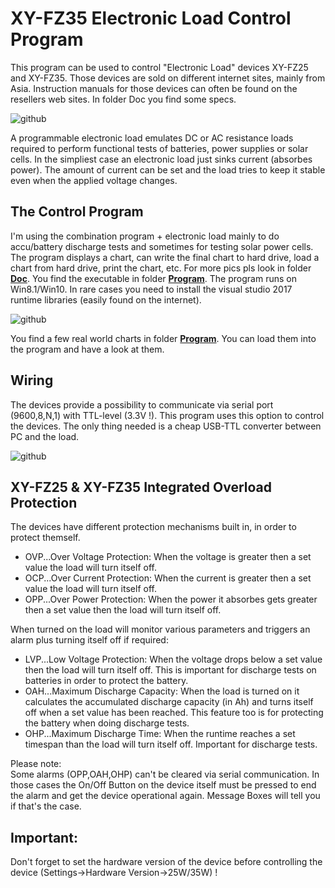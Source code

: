 # XY-FZ35 Electronic Load Control Program
 
This program can be used to control "Electronic Load" devices XY-FZ25 and XY-FZ35. Those devices are sold on different internet sites, mainly from Asia. Instruction manuals for those devices can often be found on the resellers web sites. In folder Doc you find some specs.

![github](https://github.com/yellobyte/ElectronicLoad_Control_XY-FZ35/blob/main/Doc/XY-FZ35.JPG)

A programmable electronic load emulates DC or AC resistance loads required to perform functional tests of batteries, power supplies or solar cells.
In the simpliest case an electronic load just sinks current (absorbes power). The amount of current can be set and the load tries to keep it stable even when the applied voltage changes.

## The Control Program ##

I'm using the combination program + electronic load mainly to do accu/battery discharge tests and sometimes for testing solar power cells. The program displays a chart, can write the final chart to hard drive, load a chart from hard drive, print the chart, etc.
For more pics pls look in folder [**Doc**](https://github.com/yellobyte/ElectronicLoad_Control_XY-FZ35/blob/main/Doc). You find the executable in folder [**Program**](https://github.com/yellobyte/ElectronicLoad_Control_XY-FZ35/blob/main/Program). The program runs on Win8.1/Win10. In rare cases you need to install the visual studio 2017 runtime libraries (easily found on the internet).

![github](https://github.com/yellobyte/ElectronicLoad_Control_XY-FZ35/blob/main/Doc/Load1a.JPG)

You find a few real world charts in folder [**Program**](https://github.com/yellobyte/ElectronicLoad_Control_XY-FZ35/blob/main/Program). You can load them into the program and have a look at them.

## Wiring ##

The devices provide a possibility to communicate via serial port (9600,8,N,1) with TTL-level (3.3V !). This program uses this option to control the devices.
The only thing needed is a cheap USB-TTL converter between PC and the load.

![github](https://github.com/yellobyte/ElectronicLoad_Control_XY-FZ35/blob/main/Doc/USB-TTL-Wiring.JPG)

## XY-FZ25 & XY-FZ35 Integrated Overload Protection ##

The devices have different protection mechanisms built in, in order to protect themself.

- OVP...Over Voltage Protection: When the voltage is greater then a set value the load will turn itself off.
- OCP...Over Current Protection: When the current is greater then a set value the load will turn itself off.
- OPP...Over Power Protection: When the power it absorbes gets greater then a set value then the load will turn itself off.

When turned on the load will monitor various parameters and triggers an alarm plus turning itself off if required:
- LVP...Low Voltage Protection: When the voltage drops below a set value then the load will turn itself off. This is important for discharge tests on batteries in order to protect the battery.
- OAH...Maximum Discharge Capacity: When the load is turned on it calculates the accumulated discharge capacity (in Ah) and turns itself off when a set value has been reached. This feature too is for protecting the battery when doing discharge tests.
- OHP...Maximum Discharge Time: When the runtime reaches a set timespan than the load will turn itself off. Important for discharge tests. 

Please note:   
Some alarms (OPP,OAH,OHP) can't be cleared via serial communication. In those cases the On/Off Button on the device itself must be pressed to end the alarm and get the device operational again. Message Boxes will tell you if that's the case.

## Important: ##
Don't forget to set the hardware version of the device before controlling the device (Settings->Hardware Version->25W/35W) !